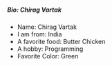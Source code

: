 ##### Bio: Chirag Vartak

* Name: Chirag Vartak
* I am from: India
* A favorite food: Butter Chicken
* A hobby: Programming
* Favorite Color: Green
